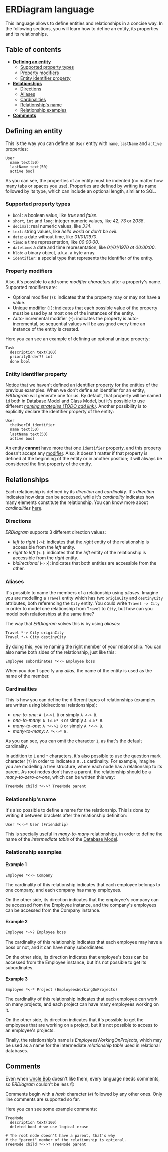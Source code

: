 # ERDiagram language

This language allows to define entities and relationships in a concise way. In the following sections, you will learn
how to define an entity, its properties and its relationships.

## Table of contents

* **[Defining an entity](#defining-an-entity)**
    + [Supported property types](#supported-property-types)
    + [Property modifiers](#property-modifiers)
    + [Entity identifier property](#entity-identifier-property)
* **[Relationships](#relationships)**
    + [Directions](#directions)
    + [Aliases](#aliases)
    + [Cardinalities](#cardinalities)
    + [Relationship's name](#relationships-name)
    + [Relationship examples](#relationship-examples)
* **[Comments](#comments)**

## Defining an entity

This is the way you can define an `User` entity with `name`, `lastName` and `active` properties:

```erdiagram
User
  name text(50)
  lastName text(50)
  active bool
```

As you can see, the properties of an entity must be indented (no matter how many tabs or spaces you use). Properties are
defined by writing its name followed by its type, which can include an optional length, similar to SQL.

### Supported property types

* `bool`: a boolean value, like _true_ and _false_.
* `short`, `int` and `long`: integer numeric values, like _42_, _73_ or _2038_.
* `decimal`: real numeric values, like _3.14_.
* `text`: string values, like _hello world_ or _don't be evil_.
* `date`: a date without time, like _01/01/1970_.
* `time`: a time representation, like _00:00:00_.
* `datetime`: a date and time representation, like _01/01/1970 at 00:00:00_.
* `blob`: a binary object, a.k.a. a byte array.
* `identifier`: a special type that represents the identifier of the entity.

### Property modifiers

Also, it's possible to add some _modifier characters_ after a property's name. Supported modifiers are:

* Optional modifier (`?`): indicates that the property may or may not have a value.
* Unique modifier (`!`): indicates that each possible value of the property must be used by at most one of the instances
  of the entity.
* Auto-incremental modifier (`+`): indicates the property is auto-incremental, so sequential values will be assigned
  every time an instance of the entity is created.

Here you can see an example of defining an optional unique property:

```erdiagram
Task
  description text(100)
  priorityOrder?! int
  done bool
```

### Entity identifier property

Notice that we haven't defined an identifier property for the entities of the previous examples. When we don't define an
identifier for an entity, _ERDiagram_ will generate one for us. By default, that property will be named `id` both in
[Database Model](Database_model.md) and [Class Model](Class_model.md), but it's possible to use different
_[naming strategies (TODO add link)](#)_. Another possibility is to explicitly declare the identifier property of the
entity:

```erdiagram
User
  theUserId identifier
  name text(50)
  lastName text(50)
  active bool
```

An entity **cannot** have more that one `identifier` property, and this property doesn't accept any
[modifier](#property-modifiers). Also, it doesn't matter if that property is defined at the beginning of the entity or
in another position; it will always be considered the first property of the entity.

## Relationships

Each relationship is defined by its _direction_ and _cardinality_. It's _direction_ indicates how data can be accessed,
while it's _cardinality_ indicates how many elements constitute the relationship. You can know more about
_cardinalities_ [here](https://en.wikipedia.org/wiki/Cardinality_(data_modeling)).

### Directions

_ERDiagram_ supports 3 different direction values:

* _left to right_ (`->`): indicates that the _right_ entity of the relationship is accessible from the _left_ entity.
* _right to left_ (`<-`): indicates that the _left_ entity of the relationship is accessible from the _right_ entity.
* _bidirectional_ (`<->`): indicates that both entities are accessible from the other.

### Aliases

It's possible to name the members of a relationship using _aliases_. Imagine you are modelling a `Travel` entity which
has two `originCity` and `destinyCity` attributes, both referencing the `City` entity. You could write `Travel -> City`
in order to model one relationship from `Travel` to `City`, but how can you model both relationships at the same time?

The way that _ERDiagram_ solves this is by using _aliases_:

```erdiagram
Travel *-> City originCity
Travel *-> City destinyCity
```

By doing this, you're naming the right member of your relationship. You can also name both sides of the relationship,
just like this:

```erdiagram
Employee subordinates *<-> Employee boss
```

When you don't specify any _alias_, the name of the entity is used as the name of the member.

### Cardinalities

This is how you can define the different types of relationships (examples are written using bidirectional
relationships):

* _one-to-one_: `A 1<->1 B` or simply `A <-> B`.
* _one-to-many_: `A 1<->* B` or simply `A <->* B`.
* _many-to-one_: `A *<->1 B` or simply `A *<-> B`.
* _many-to-many_: `A *<->* B`.

As you can see, you can omit the character `1`, as that's the default cardinality.

In addition to `1` and `*` characters, it's also possible to use the question mark character (`?`)
in order to indicate a `0..1` cardinality. For example, imagine you are modelling a tree structure, where each node has
a relationship to its parent. As root nodes don't have a parent, the relationship should be a _many-to-zero-or-one_,
which can be written this way:

```erdiagram
TreeNode child *<->? TreeNode parent
```

### Relationship's name

It's also possible to define a name for the relationship. This is done by writing it between brackets after the
relationship definition:

```erdiagram
User *<->* User (Friendship)
```

This is specially useful in _many-to-many_ relationships, in order to define the name of the _intermediate table_ of the
[Database Model](Database_model.md).

### Relationship examples

#### Example 1

```erdiagram
Employee *<-> Company
```

The cardinality of this relationship indicates that each employee belongs to one company, and each company has many
employees.

On the other side, its direction indicates that the employee's company can be accessed from the Employee instance, and
the company's employees can be accessed from the Company instance.

#### Example 2

```erdiagram
Employee *->? Employee boss
```

The cardinality of this relationship indicates that each employee may have a boss or not, and it can have many
subordinates.

On the other side, its direction indicates that employee's boss can be accessed from the Employee instance, but it's not
possible to get its subordinates.

#### Example 3

```erdiagram
Employee *<-* Project (EmployeesWorkingOnProjects)
```

The cardinality of this relationship indicates that each employee can work on many projects, and each project can have
many employees working on it.

On the other side, its direction indicates that it's possible to get the employees that are working on a project, but
it's not possible to access to an employee's projects.

Finally, the relationship's name is _EmployeesWorkingOnProjects_, which may be used as a name for the intermediate
_relationship table_ used in relational databases.

## Comments

Even when [Uncle Bob](https://en.wikipedia.org/wiki/Robert_C._Martin) doesn't like them, every language needs comments,
so _ERDiagram_ couldn't be less :stuck_out_tongue:

Comments begin with a _hash_ character (`#`) followed by any other ones. Only line comments are supported so far.

Here you can see some example comments:

```erdiagram
TreeNode
  description text(100)
  deleted bool # we use logical erase

# The root node doesn't have a parent, that's why
# the "parent" member of the relationship is optional.
TreeNode child *<->? TreeNode parent
```
